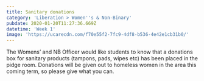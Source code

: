 ```yaml
---
title: Sanitary donations
category: 'Liberation > Women''s & Non-Binary'
pubdate: 2020-01-20T11:27:36.669Z
datetime: 'Week 1'
image: 'https://ucarecdn.com/f70e55f2-7fc9-4df8-b536-4e42e1cb31b0/'
---
```

The Womens’ and NB Officer would like students to know that a donations box for sanitary products (tampons, pads, wipes etc) has been placed in the pidge room. Donations will be given out to homeless women in the area this coming term, so please give what you can. 